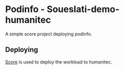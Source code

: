 # Podinfo - Soueslati-demo-humanitec

A simple score project deploying podinfo.

## Deploying

[Score](https://score.dev/) is used to deploy the workload to humanitec.
